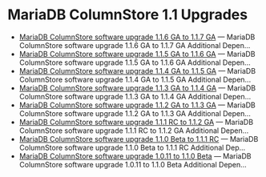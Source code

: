 # MariaDB ColumnStore 1.1 Upgrades

- [MariaDB ColumnStore software upgrade 1.1.6 GA to 1.1.7 GA](/columns-storage-engines-and-plugins/storage-engines/mariadb-columnstore/mariadb-columnstore-columnstore/mariadb-columnstore-11-upgrades/mariadb-columnstore-software-upgrade-116-ga-to-117-ga/) — MariaDB ColumnStore software upgrade 1.1.6 GA to 1.1.7 GA
Additional Depen...
- [MariaDB ColumnStore software upgrade 1.1.5 GA to 1.1.6 GA](/columns-storage-engines-and-plugins/storage-engines/mariadb-columnstore/mariadb-columnstore-columnstore/mariadb-columnstore-11-upgrades/mariadb-columnstore-software-upgrade-115-ga-to-116-ga/) — MariaDB ColumnStore software upgrade 1.1.5 GA to 1.1.6 GA
Additional Depen...
- [MariaDB ColumnStore software upgrade 1.1.4 GA to 1.1.5 GA](/columns-storage-engines-and-plugins/storage-engines/mariadb-columnstore/mariadb-columnstore-columnstore/mariadb-columnstore-11-upgrades/mariadb-columnstore-software-upgrade-114-ga-to-115-ga/) — MariaDB ColumnStore software upgrade 1.1.4 GA to 1.1.5 GA
Additional Depen...
- [MariaDB ColumnStore software upgrade 1.1.3 GA to 1.1.4 GA](/columns-storage-engines-and-plugins/storage-engines/mariadb-columnstore/mariadb-columnstore-columnstore/mariadb-columnstore-11-upgrades/mariadb-columnstore-software-upgrade-113-ga-to-114-ga/) — MariaDB ColumnStore software upgrade 1.1.3 GA to 1.1.4 GA
Additional Depen...
- [MariaDB ColumnStore software upgrade 1.1.2 GA to 1.1.3 GA](/columns-storage-engines-and-plugins/storage-engines/mariadb-columnstore/mariadb-columnstore-columnstore/mariadb-columnstore-11-upgrades/mariadb-columnstore-software-upgrade-112-ga-to-113-ga/) — MariaDB ColumnStore software upgrade 1.1.2 GA to 1.1.3 GA
Additional Depen...
- [MariaDB ColumnStore software upgrade 1.1.1 RC to 1.1.2 GA](/columns-storage-engines-and-plugins/storage-engines/mariadb-columnstore/mariadb-columnstore-columnstore/mariadb-columnstore-11-upgrades/mariadb-columnstore-software-upgrade-111-rc-to-112-ga/) — MariaDB ColumnStore software upgrade 1.1.1 RC to 1.1.2 GA
Additional Depen...
- [MariaDB ColumnStore software upgrade 1.1.0 Beta to 1.1.1 RC](/columns-storage-engines-and-plugins/storage-engines/mariadb-columnstore/mariadb-columnstore-columnstore/mariadb-columnstore-11-upgrades/mariadb-columnstore-software-upgrade-110-beta-to-111-rc/) — MariaDB ColumnStore software upgrade 1.1.0 Beta to 1.1.1 RC
Additional Dep...
- [MariaDB ColumnStore software upgrade 1.0.11 to 1.1.0 Beta](/columns-storage-engines-and-plugins/storage-engines/mariadb-columnstore/mariadb-columnstore-columnstore/mariadb-columnstore-11-upgrades/mariadb-columnstore-software-upgrade-1011-to-110-beta/) — MariaDB ColumnStore software upgrade 1.0.11 to 1.1.0 Beta
Additional Depen...